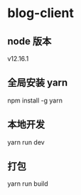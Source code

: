 # blog-client

## node 版本
v12.16.1
## 全局安装 yarn
npm install -g yarn
## 本地开发
yarn run dev
## 打包
yarn run build
